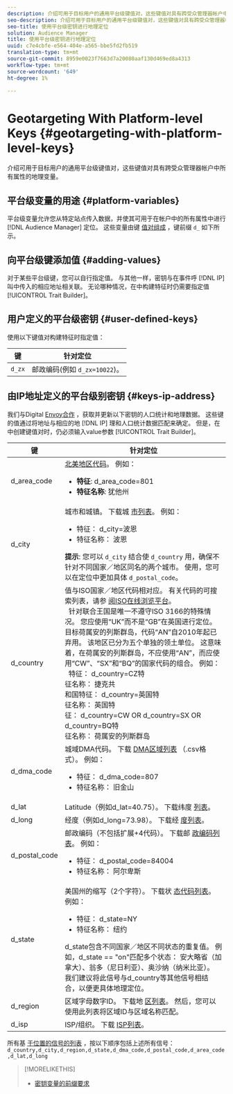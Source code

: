 ```yaml
---
description: 介绍可用于目标用户的通用平台级键值对，这些键值对具有跨受众管理器帐户中所有属性的地理变量。
seo-description: 介绍可用于目标用户的通用平台级键值对，这些键值对具有跨受众管理器帐户中所有属性的地理变量。
seo-title: 使用平台级密钥进行地理定位
solution: Audience Manager
title: 使用平台级密钥进行地理定位
uuid: c7e4cbfe-e564-404e-a565-bbe5fd2fb519
translation-type: tm+mt
source-git-commit: 8959e0023f7663d7a20080aaf130d469ed8a4313
workflow-type: tm+mt
source-wordcount: '649'
ht-degree: 1%

---
```



# Geotargeting With Platform-level Keys {#geotargeting-with-platform-level-keys}

介绍可用于目标用户的通用平台级键值对，这些键值对具有跨受众管理器帐户中所有属性的地理变量。

<!-- c_tb_platform_vars.xml -->

## 平台级变量的用途 {#platform-variables}

平台级变量允许您从特定站点传入数据，并使其可用于在帐户中的所有属性中进行 [!DNL Audience Manager] 定位。 这些变量由键 [值对组成](../../reference/key-value-pairs-explained.md) ，键前缀 `d_` 如下所示。

## 向平台级键添加值 {#adding-values}

对于某些平台级键，您可以自行指定值。 与其他一样，密钥与在事件呼 [!DNL IP] 叫中传入的相应地址相关联。 无论哪种情况，在中构建特征时仍需要指定值 [!UICONTROL Trait Builder]。

## 用户定义的平台级密钥 {#user-defined-keys}

使用以下键值对构建特征时指定值：

| 键 | 针对定位 |
|---|---|
| `d_zx` | 邮政编码(例如 `d_zx=10022`)。 |

## 由IP地址定义的平台级别密钥 {#keys-ip-address}

我们与Digital [Envoy合作](https://www.digitalenvoy.com/) ，获取并更新以下密钥的人口统计和地理数据。 这些键的值通过将地址与相应的地 [!DNL IP] 理和人口统计数据匹配来确定。 但是，在中创建键值对时，仍必须输入value参数 [!UICONTROL Trait Builder]。

| 键 | 针对定位 |
|--- |--- |
| d_area_code | [北美地区代码](https://en.wikipedia.org/wiki/List_of_North_American_Numbering_Plan_area_codes)。  例如： <ul><li>**特征**:  d_area_code=801</li><li>**特征名称**: 犹他州</li></ul> |
| d_city | 城市和城镇。 下载城 [市列表](assets/d_city.txt)。  例如： <ul><li>特征：  d_city=波恩</li><li>特征名称： 波恩</li></ul> **提示**: 您可以 `d_city` 结合使 `d_country` 用，确保不针对不同国家／地区同名的两个城市。 使用，您可以在定位中更加具体 `d_postal_code`。 |
| d_country | 值与ISO国家／地区代码相对应。 有关代码的可搜索列表，请参 [阅ISO在线浏览平台](https://www.iso.org/obp/ui/#home)。 <br>  针对联合王国是唯一不遵守ISO 3166的特殊情况。 您应使用“UK”而不是“GB”在英国进行定位。  目标荷属安的列斯群岛，代码“AN”自2010年起已弃用。 该地区已分为五个单独的领土单位。 这意味着，在荷属安的列斯群岛，不应使用“AN”，而应使用“CW”、“SX”和“BQ”的国家代码的组合。  例如：  <br>  特征：  d_country=CZ特 <br>征名称： 捷克共 <br>和国特征：  d_country=英国特 <br>征名称： 英国特 <br>征：  d_country=CW OR d_country=SX OR d_country=BQ特 <br>征名称： 荷属安的列斯群岛 |
| d_dma_code | 城域DMA代码。 下载 [DMA区域列表](assets/DMAregions.csv) （.csv格式）。  例如： <ul><li>特征：  d_dma_code=807</li><li>特征名称： 旧金山</li></ul> |
| d_lat | Latitude（例如d_lat=40.75）。 下载纬度 [列表](assets/d_lat.txt)。 |
| d_long | 经度（例如d_long=73.98）。 下载经 [度列表](assets/d_long.txt)。 |
| d_postal_code | 邮政编码（不包括扩展+4代码）。 下载邮 [政编码列表](assets/d_postal_code.txt)。  例如： <ul><li>特征：  d_postal_code=84004 </li><li>特征名称： 阿尔卑斯</li></ul> |
| d_state | 美国州的缩写（2个字符）。 下载状 [态代码列表](assets/d_state.txt)。  例如： <ul><li>特征：  d_state=NY </li><li>特征名称： 纽约</li></ul>d_state包含不同国家／地区不同状态的重复值。 例如，d_state == &quot;on&quot;匹配多个状态： 安大略省（加拿大）、翁多（尼日利亚）、奥沙纳（纳米比亚）。 我们建议将此信号与d_country等其他信号相结合，以便更具体地理定位。 |
| d_region | 区域字母数字ID。 下载地 [区列表](assets/Country_RegionCodes_City.csv)。  然后，您可以使用此列表将区域ID与区域名称匹配。 |
| d_isp | ISP/组织。 下载 [ISP列表](assets/d_isp.txt)。 |

所有基 [于位置的信号的列表](assets/all.txt) ，按以下顺序包括上述所有信号： `d_country,d_city,d_region,d_state,d_dma_code,d_postal_code,d_area_code,d_lat,d_long`

>[!MORELIKETHIS]
>
>* [密钥变量的前缀要求](../../features/traits/trait-variable-prefixes.md)

